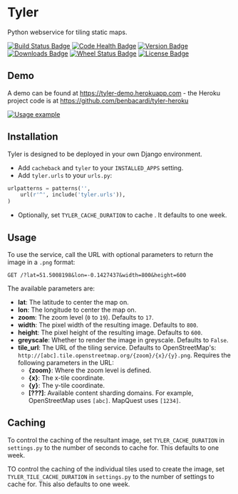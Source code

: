 Tyler
=====

Python webservice for tiling static maps.

[![Build Status Badge](https://travis-ci.org/benbacardi/tyler.png?branch=master)](https://travis-ci.org/benbacardi/tyler)
[![Code Health Badge](https://landscape.io/github/benbacardi/tyler/master/landscape.png)](https://landscape.io/github/benbacardi/tyler)
[![Version Badge](https://pypip.in/v/tyler/badge.png)][pypi]
[![Downloads Badge](https://pypip.in/d/tyler/badge.png)][pypi]
[![Wheel Status Badge](https://pypip.in/wheel/tyler/badge.png)][pypi]
[![License Badge](https://pypip.in/license/tyler/badge.png)][pypi]

[pypi]: https://pypi.python.org/pypi/tyler/

Demo
----

A demo can be found at https://tyler-demo.herokuapp.com - the Heroku project code is at https://github.com/benbacardi/tyler-heroku

[![Usage example](https://tyler-demo.herokuapp.com/?greyscale=False&lat=51.5132&lon=-0.1032&zoom=11&width=800&height=400&tile_url=http://[abcd].tile.stamen.com/watercolor/{zoom}/{x}/{y}.jpg "Usage example")](https://tyler-demo.herokuapp.com/?greyscale=False&lat=51.5132&lon=-0.1032&zoom=11&width=800&height=400&tile_url=http://[abcd].tile.stamen.com/watercolor/{zoom}/{x}/{y}.jpg)

Installation
------------

Tyler is designed to be deployed in your own Django environment.

* Add `cacheback` and `tyler` to your `INSTALLED_APPS` setting.
* Add `tyler.urls` to your `urls.py`:

```python
urlpatterns = patterns('',
    url(r'^', include('tyler.urls')),
)
```

* Optionally, set `TYLER_CACHE_DURATION` to cache . It defaults to one week.

Usage
-----

To use the service, call the URL with optional parameters to return the image in a `.png` format:

```
GET /?lat=51.5008198&lon=-0.1427437&width=800&height=600
```

The available parameters are:

* **lat**: The latitude to center the map on.
* **lon**: The longitude to center the map on.
* **zoom**: The zoom level (`0` to `19`). Defaults to `17`.
* **width**: The pixel width of the resulting image. Defaults to `800`.
* **height**: The pixel height of the resulting image. Defaults to `600`.
* **greyscale**: Whether to render the image in greyscale. Defaults to `False`.
* **tile_url**: The URL of the tiling service. Defaults to OpenStreetMap's: `http://[abc].tile.openstreetmap.org/{zoom}/{x}/{y}.png`. Requires the following parameters in the URL:
  * **{zoom}**: Where the zoom level is defined.
  * **{x}**: The x-tile coordinate.
  * **{y}**: The y-tile coordinate.
  * **[???]**: Available content sharding domains. For example, OpenStreetMap uses `[abc]`. MapQuest uses `[1234]`.

Caching
-------

To control the caching of the resultant image, set `TYLER_CACHE_DURATION` in `settings.py` to the number of seconds to cache for. This defaults to one week.

TO control the caching of the individual tiles used to create the image, set `TYLER_TILE_CACHE_DURATION` in `settings.py` to the number of settings to cache for. This also defaults to one week.
